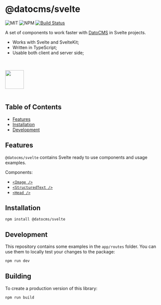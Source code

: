 # @datocms/svelte

![MIT](https://img.shields.io/npm/l/@datocms/svelte?style=for-the-badge) ![NPM](https://img.shields.io/npm/v/@datocms/svelte?style=for-the-badge) [![Build Status](https://img.shields.io/github/workflow/status/datocms/datocms-svelte/Node.js%20CI?style=for-the-badge)](https://github.com/datocms/datocms-svelte/actions/workflows/node.js.yml)

A set of components to work faster with [DatoCMS](https://www.datocms.com/) in Svelte projects.

- Works with Svelte and SvelteKit;
- Written in TypeScript;
- Usable both client and server side;

<br /><br />
<a href="https://www.datocms.com/">
<img src="https://www.datocms.com/images/full_logo.svg" height="60">
</a>
<br /><br />

## Table of Contents

- [Features](#features)
- [Installation](#installation)
- [Development](#development)

## Features

`@datocms/svelte` contains Svelte ready to use components and usage examples.

Components:

- [`<Image />`](src/lib/components/Image)
- [`<StructuredText />`](src/lib/components/StructuredText)
- [`<Head />`](src/lib/components/Head)

## Installation

```
npm install @datocms/svelte
```
## Development

This repository contains some examples in the `app/routes` folder. You can use them to locally test your changes to the package:

```bash
npm run dev
```
## Building

To create a production version of this library:

```bash
npm run build
```